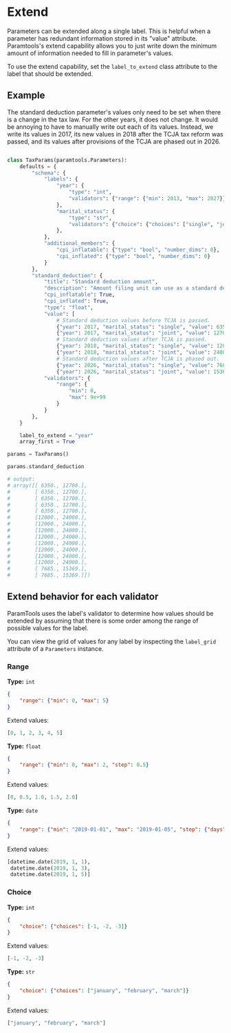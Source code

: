 # Extend

Parameters can be extended along a single label. This is helpful when a parameter has redundant information stored in its "value" attribute. Paramtools's extend capability allows you to just write down the minimum amount of information needed to fill in parameter's values.

To use the extend capability, set the `label_to_extend` class attribute to the label that should be extended.

## Example

The standard deduction parameter's values only need to be set when there is a change in the tax law. For the other years, it does not change. It would be annoying to have to manually write out each of its values. Instead, we write its values in 2017, its new values in 2018 after the TCJA tax reform was passed, and its values after provisions of the TCJA are phased out in 2026.

```python

class TaxParams(paramtools.Parameters):
    defaults = {
        "schema": {
            "labels": {
                "year": {
                    "type": "int",
                    "validators": {"range": {"min": 2013, "max": 2027}}
                },
                "marital_status": {
                    "type": "str",
                    "validators": {"choice": {"choices": ["single", "joint"]}}
                },
            },
            "additional_members": {
                "cpi_inflatable": {"type": "bool", "number_dims": 0},
                "cpi_inflated": {"type": "bool", "number_dims": 0}
            }
        },
        "standard_deduction": {
            "title": "Standard deduction amount",
            "description": "Amount filing unit can use as a standard deduction.",
            "cpi_inflatable": True,
            "cpi_inflated": True,
            "type": "float",
            "value": [
                # Standard deduction values before TCJA is passed.
                {"year": 2017, "marital_status": "single", "value": 6350},
                {"year": 2017, "marital_status": "joint", "value": 12700},
                # Standard deduction values after TCJA is passed.
                {"year": 2018, "marital_status": "single", "value": 12000},
                {"year": 2018, "marital_status": "joint", "value": 24000},
                # Standard deduction values after TCJA is phased out.
                {"year": 2026, "marital_status": "single", "value": 7685},
                {"year": 2026, "marital_status": "joint", "value": 15369}],
            "validators": {
                "range": {
                    "min": 0,
                    "max": 9e+99
                }
            }
        },
    }

    label_to_extend = "year"
    array_first = True

params = TaxParams()

params.standard_deduction

# output:
# array([[ 6350., 12700.],
#        [ 6350., 12700.],
#        [ 6350., 12700.],
#        [ 6350., 12700.],
#        [ 6350., 12700.],
#        [12000., 24000.],
#        [12000., 24000.],
#        [12000., 24000.],
#        [12000., 24000.],
#        [12000., 24000.],
#        [12000., 24000.],
#        [12000., 24000.],
#        [12000., 24000.],
#        [ 7685., 15369.],
#        [ 7685., 15369.]])
```


## Extend behavior for each validator

ParamTools uses the label's validator to determine how values should be extended by assuming that there is some order among the range of possible values for the label.

You can view the grid of values for any label by inspecting the `label_grid` attribute of a `Parameters` instance.

### Range

**Type:** `int`

```json
{
    "range": {"min": 0, "max": 5}
}
```

Extend values:

```python
[0, 1, 2, 3, 4, 5]
```

**Type:** `float`

```json
{
    "range": {"min": 0, "max": 2, "step": 0.5}
}
```

Extend values:

```python
[0, 0.5, 1.0, 1.5, 2.0]
```

**Type:** `date`

```json
{
    "range": {"min": "2019-01-01", "max": "2019-01-05", "step": {"days": 2}}
}
```

Extend values:

```python
[datetime.date(2019, 1, 1),
 datetime.date(2019, 1, 3),
 datetime.date(2019, 1, 5)]
```

### Choice

**Type:** `int`

```json
{
    "choice": {"choices": [-1, -2, -3]}
}
```

Extend values:

```python
[-1, -2, -3]
```

**Type:** `str`

```json
{
    "choice": {"choices": ["january", "february", "march"]}
}
```

Extend values:

```python
["january", "february", "march"]
```